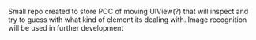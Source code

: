 Small repo created to store POC of moving UIView(?) that will inspect and try to guess with what kind of element its dealing with. Image recognition will be used in further development
